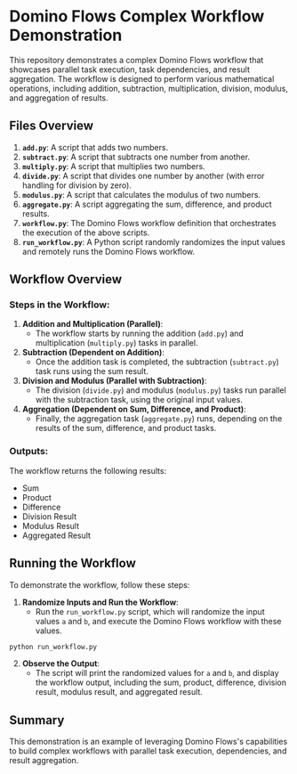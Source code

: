 # Domino Flows Complex Workflow Demonstration

This repository demonstrates a complex Domino Flows workflow that showcases parallel task execution, task dependencies, and result aggregation. The workflow is designed to perform various mathematical operations, including addition, subtraction, multiplication, division, modulus, and aggregation of results.

## Files Overview

1. **`add.py`**: A script that adds two numbers.
2. **`subtract.py`**: A script that subtracts one number from another.
3. **`multiply.py`**: A script that multiplies two numbers.
4. **`divide.py`**: A script that divides one number by another (with error handling for division by zero).
5. **`modulus.py`**: A script that calculates the modulus of two numbers.
6. **`aggregate.py`**: A script aggregating the sum, difference, and product results.
7. **`workflow.py`**: The Domino Flows workflow definition that orchestrates the execution of the above scripts.
8. **`run_workflow.py`**: A Python script randomly randomizes the input values and remotely runs the Domino Flows workflow.

## Workflow Overview

### Steps in the Workflow:
1. **Addition and Multiplication (Parallel)**: 
   - The workflow starts by running the addition (`add.py`) and multiplication (`multiply.py`) tasks in parallel.
2. **Subtraction (Dependent on Addition)**:
   - Once the addition task is completed, the subtraction (`subtract.py`) task runs using the sum result.
3. **Division and Modulus (Parallel with Subtraction)**:
   - The division (`divide.py`) and modulus (`modulus.py`) tasks run parallel with the subtraction task, using the original input values.
4. **Aggregation (Dependent on Sum, Difference, and Product)**:
   - Finally, the aggregation task (`aggregate.py`) runs, depending on the results of the sum, difference, and product tasks.

### Outputs:
The workflow returns the following results:
- Sum
- Product
- Difference
- Division Result
- Modulus Result
- Aggregated Result

## Running the Workflow

To demonstrate the workflow, follow these steps:

1. **Randomize Inputs and Run the Workflow**:
   - Run the `run_workflow.py` script, which will randomize the input values `a` and `b`, and execute the Domino Flows workflow with these values.

```bash
python run_workflow.py
```

2. **Observe the Output**:
   - The script will print the randomized values for `a` and `b`, and display the workflow output, including the sum, product, difference, division result, modulus result, and aggregated result.

## Summary

This demonstration is an example of leveraging Domino Flows's capabilities to build complex workflows with parallel task execution, dependencies, and result aggregation. 
